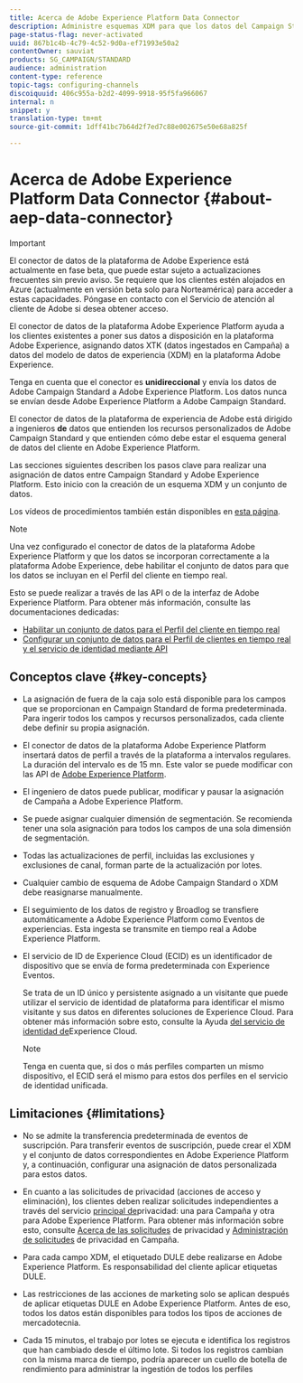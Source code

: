 ```yaml
---
title: Acerca de Adobe Experience Platform Data Connector
description: Administre esquemas XDM para que los datos del Campaign Standard estén disponibles en Adobe Experience Platform.
page-status-flag: never-activated
uuid: 867b1c4b-4c79-4c52-9d0a-ef71993e50a2
contentOwner: sauviat
products: SG_CAMPAIGN/STANDARD
audience: administration
content-type: reference
topic-tags: configuring-channels
discoiquuid: 406c955a-b2d2-4099-9918-95f5fa966067
internal: n
snippet: y
translation-type: tm+mt
source-git-commit: 1dff41bc7b64d2f7ed7c88e002675e50e68a825f

---
```



# Acerca de Adobe Experience Platform Data Connector {#about-aep-data-connector}

>[!IMPORTANT]
>
>El conector de datos de la plataforma de Adobe Experience está actualmente en fase beta, que puede estar sujeto a actualizaciones frecuentes sin previo aviso. Se requiere que los clientes estén alojados en Azure (actualmente en versión beta solo para Norteamérica) para acceder a estas capacidades. Póngase en contacto con el Servicio de atención al cliente de Adobe si desea obtener acceso.

El conector de datos de la plataforma Adobe Experience Platform ayuda a los clientes existentes a poner sus datos a disposición en la plataforma Adobe Experience, asignando datos XTK (datos ingestados en Campaña) a datos del modelo de datos de experiencia (XDM) en la plataforma Adobe Experience.

Tenga en cuenta que el conector es **unidireccional** y envía los datos de Adobe Campaign Standard a Adobe Experience Platform. Los datos nunca se envían desde Adobe Experience Platform a Adobe Campaign Standard.

El conector de datos de la plataforma de experiencia de Adobe está dirigido a ingenieros **de** datos que entienden los recursos personalizados de Adobe Campaign Standard y que entienden cómo debe estar el esquema general de datos del cliente en Adobe Experience Platform.

Las secciones siguientes describen los pasos clave para realizar una asignación de datos entre Campaign Standard y Adobe Experience Platform. Esto inicio con la creación de un esquema XDM y un conjunto de datos.

Los vídeos de procedimientos también están disponibles en [esta página](https://docs.adobe.com/content/help/en/campaign-learn/campaign-standard-tutorials/administrating/adobe-experience-platform-data-connector/understanding-the-adobe-experience-platform-data-connector.html).

>[!NOTE]
>Una vez configurado el conector de datos de la plataforma Adobe Experience Platform y que los datos se incorporan correctamente a la plataforma Adobe Experience, debe habilitar el conjunto de datos para que los datos se incluyan en el Perfil del cliente en tiempo real.
>
>Esto se puede realizar a través de las API o de la interfaz de Adobe Experience Platform. Para obtener más información, consulte las documentaciones dedicadas:
>
>* [Habilitar un conjunto de datos para el Perfil del cliente en tiempo real](https://docs.adobe.com/content/help/en/experience-platform/rtcdp/datasets/dataset.html)
>* [Configurar un conjunto de datos para el Perfil de clientes en tiempo real y el servicio de identidad mediante API](https://docs.adobe.com/content/help/en/experience-platform/catalog/api/getting-started.html)


## Conceptos clave {#key-concepts}

* La asignación de fuera de la caja solo está disponible para los campos que se proporcionan en Campaign Standard de forma predeterminada. Para ingerir todos los campos y recursos personalizados, cada cliente debe definir su propia asignación.

* El conector de datos de la plataforma Adobe Experience Platform insertará datos de perfil a través de la plataforma a intervalos regulares. &#x200B; La duración del intervalo es de 15 mn. Este valor se puede modificar con las API de [Adobe Experience Platform](https://docs.adobe.com/content/help/en/experience-platform/ingestion/home.html).

* El ingeniero de datos puede publicar, modificar y pausar la asignación de Campaña a Adobe Experience Platform.

* Se puede asignar cualquier dimensión de segmentación. Se recomienda tener una sola asignación para todos los campos de una sola dimensión de segmentación.

* Todas las actualizaciones de perfil, incluidas las exclusiones y exclusiones de canal, forman parte de la actualización por lotes.

* Cualquier cambio de esquema de Adobe Campaign Standard o XDM debe reasignarse manualmente. &#x200B;

* El seguimiento de los datos de registro y Broadlog se transfiere automáticamente a Adobe Experience Platform como Eventos de experiencias. Esta ingesta se transmite en tiempo real a Adobe Experience Platform.

* El servicio de ID de Experience Cloud (ECID) es un identificador de dispositivo que se envía de forma predeterminada con Experience Eventos.

   Se trata de un ID único y persistente asignado a un visitante que puede utilizar el servicio de identidad de plataforma para identificar el mismo visitante y sus datos en diferentes soluciones de Experience Cloud. Para obtener más información sobre esto, consulte la Ayuda [del servicio de identidad de](https://docs.adobe.com/content/help/en/id-service/using/home.html)Experience Cloud.

   >[!NOTE]
   >
   >Tenga en cuenta que, si dos o más perfiles comparten un mismo dispositivo, el ECID será el mismo para estos dos perfiles en el servicio de identidad unificada.

## Limitaciones {#limitations}

* No se admite la transferencia predeterminada de eventos de suscripción. Para transferir eventos de suscripción, puede crear el XDM y el conjunto de datos correspondientes en Adobe Experience Platform y, a continuación, configurar una asignación de datos personalizada para estos datos.

* En cuanto a las solicitudes de privacidad (acciones de acceso y eliminación), los clientes deben realizar solicitudes independientes a través del servicio [principal de](https://docs.adobe.com/content/help/en/experience-platform/privacy/home.html#how-to-use-privacy-service-to-manage-privacy-job-requests)privacidad: una para Campaña y otra para Adobe Experience Platform. Para obtener más información sobre esto, consulte [Acerca de las solicitudes](https://helpx.adobe.com/campaign/kb/acs-privacy.html#righttoaccess) de privacidad y [Administración de solicitudes](https://helpx.adobe.com/campaign/kb/acs-privacy.html#ManagingPrivacyRequests) de privacidad en Campaña.

* Para cada campo XDM, el etiquetado DULE debe realizarse en Adobe Experience Platform. Es responsabilidad del cliente aplicar etiquetas DULE.

* Las restricciones de las acciones de marketing solo se aplican después de aplicar etiquetas DULE en Adobe Experience Platform. Antes de eso, todos los datos están disponibles para todos los tipos de acciones de mercadotecnia.

* Cada 15 minutos, el trabajo por lotes se ejecuta e identifica los registros que han cambiado desde el último lote. Si todos los registros cambian con la misma marca de tiempo, podría aparecer un cuello de botella de rendimiento para administrar la ingestión de todos los perfiles
